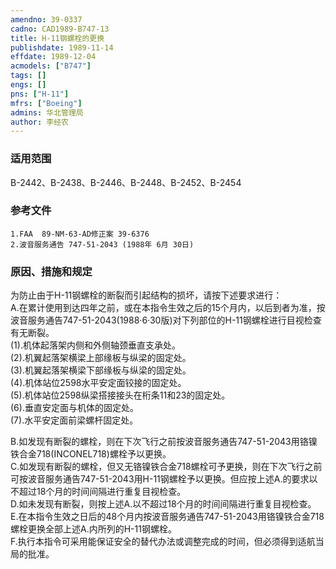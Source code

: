```yaml
---
amendno: 39-0337  
cadno: CAD1989-B747-13  
title: H-11钢螺栓的更换  
publishdate: 1989-11-14  
effdate: 1989-12-04  
acmodels: ["B747"]  
tags: []  
engs: []  
pns: ["H-11"]  
mfrs: ["Boeing"]  
admins: 华北管理局  
author: 李经农  
---
```

  
### 适用范围  
B-2442、B-2438、B-2446、B-2448、B-2452、B-2454  
  
<!--more-->  
### 参考文件  
    1.FAA  89-NM-63-AD修正案 39-6376  
    2.波音服务通告 747-51-2043 (1988年 6月 30日)  
  
### 原因、措施和规定   
  为防止由于H-11钢螺栓的断裂而引起结构的损坏，请按下述要求进行：  
A.在累计使用到达四年之前，或在本指令生效之后的15个月内，以后到者为准，按波音服务通告747-51-2043(1988·6·30版)对下列部位的H-11钢螺栓进行目视检查有无断裂。  
     (1).机体起落架内侧和外侧轴颈垂直支承处。  
     (2).机翼起落架横梁上部缘板与纵梁的固定处。  
     (3).机翼起落架横梁下部缘板与纵梁的固定处。  
     (4).机体站位2598水平安定面铰接的固定处。  
     (5).机体站位2598纵梁搭接接头在桁条11和23的固定处。  
     (6).垂直安定面与机体的固定处。  
     (7).水平安定面前梁螺杆固定处。  
  
  
B.如发现有断裂的螺栓，则在下次飞行之前按波音服务通告747-51-2043用铬镍铁合金718(INCONEL718)螺栓予以更换。  
    C.如发现有断裂的螺栓，但又无铬镍铁合金718螺栓可予更换，则在下次飞行之前可按波音服务通告747-51-2043用H-11钢螺栓予以更换。但应按上述A.的要求以不超过18个月的时间间隔进行重复目视检查。  
D.如未发现有断裂，则按上述A.以不超过18个月的时间间隔进行重复目视检查。  
E.在本指令生效之日后的48个月内按波音服务通告747-51-2043用铬镍铁合金718螺栓更换全部上述A.内所列的H-11钢螺栓。  
F.执行本指令可采用能保证安全的替代办法或调整完成的时间，但必须得到适航当局的批准。  
  
